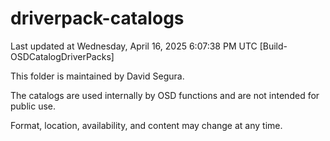 ﻿# driverpack-catalogs

Last updated at Wednesday, April 16, 2025 6:07:38 PM UTC [Build-OSDCatalogDriverPacks]

This folder is maintained by David Segura.

The catalogs are used internally by OSD functions and are not intended for public use.

Format, location, availability, and content may change at any time.
